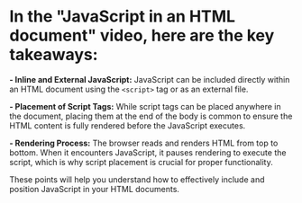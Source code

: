 # In the "JavaScript in an HTML document" video, here are the key takeaways:

**- Inline and External JavaScript:** JavaScript can be included directly within an HTML document using the `<script>` tag or as an external file.

**- Placement of Script Tags:** While script tags can be placed anywhere in the document, placing them at the end of the body is common to ensure the HTML content is fully rendered before the JavaScript executes.

**- Rendering Process:** The browser reads and renders HTML from top to bottom. When it encounters JavaScript, it pauses rendering to execute the script, which is why script placement is crucial for proper functionality.

These points will help you understand how to effectively include and position JavaScript in your HTML documents.
